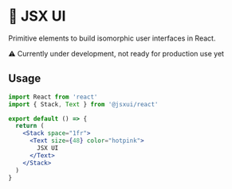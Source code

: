 # 🧩 JSX UI

Primitive elements to build isomorphic user interfaces in React.

⚠️ Currently under development, not ready for production use yet

## Usage

```jsx
import React from 'react'
import { Stack, Text } from '@jsxui/react'

export default () => {
  return (
    <Stack space="1fr">
      <Text size={48} color="hotpink">
        JSX UI
      </Text>
    </Stack>
  )
}
```
